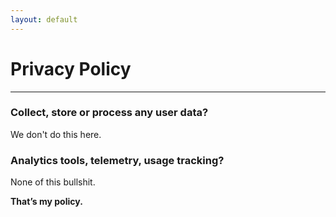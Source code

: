 ```yaml
---
layout: default
---
```

# Privacy Policy
* * *

### Collect, store or process any user data?

We don't do this here.

### Analytics tools, telemetry, usage tracking?

None of this bullshit.

<b>That’s my policy.</b>
